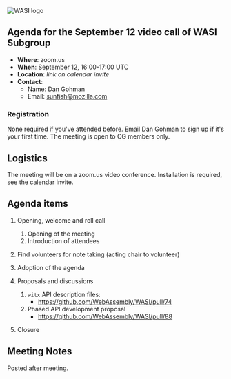 ![WASI logo](/WASI.png)

## Agenda for the September 12 video call of WASI Subgroup

- **Where**: zoom.us
- **When**: September 12, 16:00-17:00 UTC
- **Location**: *link on calendar invite*
- **Contact**:
    - Name: Dan Gohman
    - Email: sunfish@mozilla.com

### Registration

None required if you've attended before. Email Dan Gohman to sign up if it's
your first time. The meeting is open to CG members only.

## Logistics

The meeting will be on a zoom.us video conference.
Installation is required, see the calendar invite.

## Agenda items

1. Opening, welcome and roll call
    1. Opening of the meeting
    1. Introduction of attendees
1. Find volunteers for note taking (acting chair to volunteer)
1. Adoption of the agenda
1. Proposals and discussions
    1. `witx` API description files:
        - https://github.com/WebAssembly/WASI/pull/74
    1. Phased API development proposal
        - https://github.com/WebAssembly/WASI/pull/88

1. Closure

## Meeting Notes

Posted after meeting.
